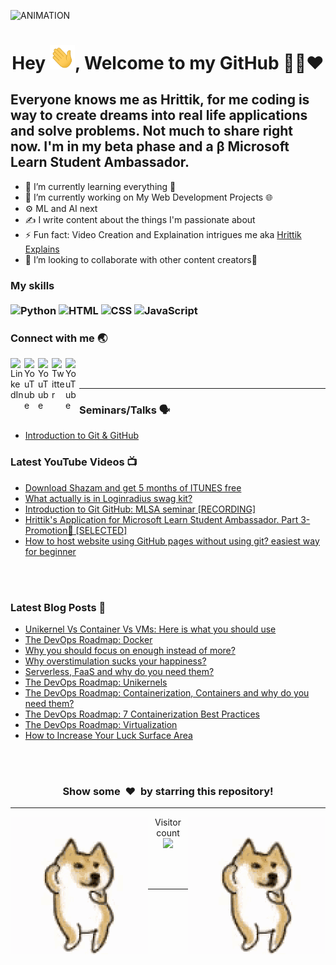 <img  alt="ANIMATION" src="abcd.gif"></img>


### 
<h1 align="center">Hey <img src="Hi.gif" width="40px" />, Welcome to my GitHub 👨‍💻❤️</h1>

## Everyone knows me as Hrittik, for me coding is way to create dreams into real life applications and solve problems. Not much to share right now. I'm in my beta phase and a β Microsoft Learn Student Ambassador. 

<ul>
    <li>🌱 I’m currently learning everything 🤣 </li>
    <li>🔭 I’m currently working on My Web Development Projects 🌐</li>
    <li>⚙ ML and AI next</li>
    <li>✍ I write content about the things I'm passionate about </li>
    <li>⚡ Fun fact: Video Creation and Explaination intrigues me aka <a href="https://www.youtube.com/hrittikexplains/">Hrittik Explains</a></li>
    <li>👯 I’m looking to collaborate with other content creators🤩</li>
</ul>


### My skills <br/> <br/> ![Python](https://img.shields.io/badge/-Python-0077B5?style=flat&logoColor=white&logo=python) ![HTML](https://img.shields.io/badge/-HTML-ff0d00?style=flat&logoColor=white&logo=html5) ![CSS](https://img.shields.io/badge/-CSS-196eff?style=flat&logoColor=white&logo=css3) ![JavaScript](https://img.shields.io/badge/-JavaScript-ffdd19?style=flat&logoColor=white&logo=javascript)


### Connect with me 🌏

[<img align="left" alt=" LinkedIn" width="22px" src="https://cdn.jsdelivr.net/npm/simple-icons@v3/icons/linkedin.svg" />][linkedin]
[<img align="left" alt=" YouTube" width="22px" src="https://cdn.jsdelivr.net/npm/simple-icons@v3/icons/microsoft.svg" />][MLSA]
[<img align="left" alt=" YouTube" width="22px" src="https://cdn.jsdelivr.net/npm/simple-icons@v3/icons/youtube.svg" />][youtube]
[<img align="left" alt=" Twitter" width="22px" src="https://cdn.jsdelivr.net/npm/simple-icons@v3/icons/twitter.svg" />][twitter]
[<img align="left" alt=" YouTube" width="22px" src="https://cdn.jsdelivr.net/npm/simple-icons@v3/icons/facebook.svg" />][facebook]

<br />
<br />

---
### Seminars/Talks 🗣
- [Introduction to Git & GitHub](https://www.youtube.com/watch?v=IbJ0ytco3Q8)

### Latest YouTube Videos 📺
<!-- YOUTUBE:START -->
- [Download Shazam and get 5 months of ITUNES free](https://www.youtube.com/watch?v=eZQQ5ef7nsM)
- [What actually is in Loginradius swag kit?](https://www.youtube.com/watch?v=4W3g0x_vPRw)
- [Introduction to Git GitHub: MLSA seminar [RECORDING]](https://www.youtube.com/watch?v=IbJ0ytco3Q8)
- [Hrittik's Application for Microsoft Learn Student Ambassador. Part 3- Promotion🤗 [SELECTED]](https://www.youtube.com/watch?v=fw4aG2aDLs4)
- [How to host website using GitHub pages without using git? easiest way for beginner](https://www.youtube.com/watch?v=kZa9aBoZK_Q)
<!-- YOUTUBE:END -->



<br />
<br />


### Latest Blog Posts 📝
<!-- BLOG-POST-LIST:START -->
- [Unikernel Vs Container Vs VMs: Here is what you should use](https://www.p3r.one/unikernel-vs-container-vs-vms/)
- [The DevOps Roadmap: Docker](https://www.p3r.one/the-devops-roadmap-docker/)
- [Why you should focus on enough instead of more?](https://www.p3r.one/why-you-should-focus-on-enough-instead-of-more/)
- [Why overstimulation sucks your happiness?](https://www.p3r.one/why-overstimulation-sucks-your-happiness/)
- [Serverless, FaaS and why do you need them?](https://www.p3r.one/serverless-faas-and-why-do-you-need-them/)
- [The DevOps Roadmap: Unikernels](https://www.p3r.one/the-devops-roadmap-unikernels/)
- [The DevOps Roadmap: Containerization, Containers and why do you need them?](https://www.p3r.one/the-devops-roadmap-containerization-containers-and-why-do-you-need-them/)
- [The DevOps Roadmap: 7 Containerization Best Practices](https://www.p3r.one/the-devops-roadmap-7-containerization-best-practices/)
- [The DevOps Roadmap: Virtualization](https://www.p3r.one/the-devops-roadmap-virtualization/)
- [How to Increase Your Luck Surface Area](https://www.p3r.one/how-to-increase-your-luck-surface-area/)
<!-- BLOG-POST-LIST:END -->

<br />
<br />
<h3 align="center">Show some &nbsp;❤️&nbsp; by starring this repository!</h3>

---
<img align="left" alt="Dog" width="" src="tenor.gif" />
<img align="right" alt="Dog" width="" src="tenor.gif" />
<p align="center"> 
  Visitor count<br>
  <img src="https://profile-counter.glitch.me/hritikhere/count.svg" />
</p>

<br />
<br />

---


[twitter]: https://twitter.com/hrittikhere
[youtube]: https://youtube.com/hrittikexplains
[linkedin]: https://linkedin.com/in/hrittikhere
[facebook]: https://facebook.com/hrittikhere
[MLSA]: https://studentambassadors.microsoft.com/en-US/profile/90461


<!-- Hope you Have a Nice Day. Let's collab and connect using these links 😋 -->

